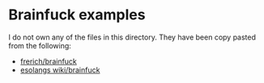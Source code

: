 # Brainfuck examples

I do not own any of the files in this directory. They have been copy pasted from the following:

- [frerich/brainfuck](https://github.com/frerich/brainfuck)
- [esolangs wiki/brainfuck](https://esolangs.org/wiki/Brainfuck)